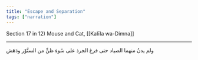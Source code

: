 ```yaml
---
title: "Escape and Separation"
tags: ["narration"]
---
```


 Section 17 in 12) Mouse and Cat, [[Kalīla wa-Dimna]]

---
ولم يدنُ منهما الصياد حتى فرغ الجرذ على سُوءِ ظنٍّ من السنَّوْر ودَهَش
